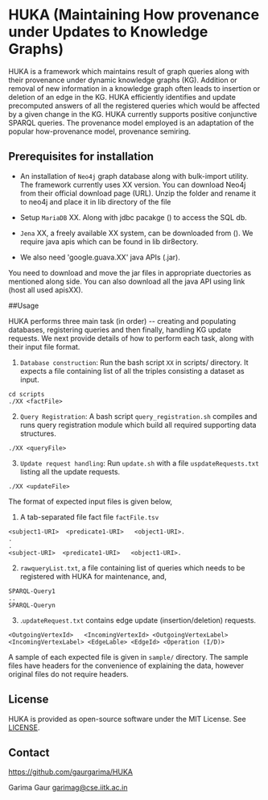 # HUKA (Maintaining How provenance under Updates to Knowledge Graphs)

HUKA is a framework which maintains result of graph queries along  with their provenance under dynamic knowledge graphs (KG).
Addition or removal of new information in a knowledge graph often leads to insertion or deletion of an edge in the KG.
HUKA efficiently identifies and update precomputed answers of all the registered queries which would be affected by a given change in the KG.
HUKA currently supports positive conjunctive SPARQL queries. The provenance model employed is an
adaptation of the popular how-provenance model, provenance semiring. 

## Prerequisites for installation

 * An installation of `Neo4j` graph database along with bulk-import utility. The framework currently uses
XX version. You can download Neo4j from their official download page (URL).
Unzip the folder and rename it to neo4j and place it in lib directory of the file

 * Setup `MariaDB` XX. Along with jdbc pacakge () to access the SQL db. 

 * `Jena` XX, a freely available XX system, can be downloaded from (). We require java apis which can be found in lib
dir8ectory. 

 * We also need 'google.guava.XX' java APIs (.jar).

You need to download and move the jar files in appropriate duectories as mentioned along side.
You can also download all the java API using link (host all used apisXX). 

##Usage

HUKA performs three main task (in order) -- creating and populating databases, registering queries and then finally, handling KG update requests.
We next provide details of how to perform each task, along with their input file format.


1. `Database construction`: Run the bash script `XX` in scripts/ directory. It expects a file containing list of all the triples consisting a dataset as input. 
```
cd scripts
./XX <factFile>
```

2. `Query Registration`: A bash script `query_registration.sh` compiles and runs query registration module which build all required supporting 
data structures.
```
./XX <queryFile>
```

3. `Update request handling`: Run `update.sh` with a file `uspdateRequests.txt` listing all the update requests.
```
./XX <updateFile>
```


The format of expected input files is given below,

1. A tab-separated file fact file `factFile.tsv`
```
<subject1-URI>  <predicate1-URI>   <object1-URI>.
.
.
<subject-URI>  <predicate1-URI>   <object1-URI>.
```
2. `rawqueryList.txt`, a file containing list of queries which needs to be registered with HUKA for maintenance, and,
```
SPARQL-Query1
..
SPARQL-Queryn
```
3. .`updateRequest.txt` contains edge update (insertion/deletion) requests. 
```
<OutgoingVertexId>   <IncomingVertexId> <OutgoingVertexLabel>   <IncomingVertexLabel> <EdgeLable> <EdgeId> <Operation (I/D)>
```

A sample of each expected file is given in `sample/` directory.
The sample files have headers for the convenience of explaining the data, however original files do not require headers.

## License

HUKA is provided as open-source software under the MIT License. See [LICENSE](LICENSE).

## Contact

https://github.com/gaurgarima/HUKA

Garima Gaur <garimag@cse.iitk.ac.in>
